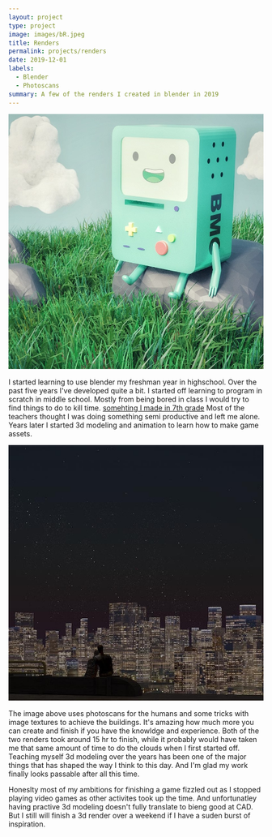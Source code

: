 ```yaml
---
layout: project
type: project
image: images/bR.jpeg
title: Renders
permalink: projects/renders
date: 2019-12-01
labels:
  - Blender
  - Photoscans
summary: A few of the renders I created in blender in 2019
---
```


<img class="ui large right floated rounded image" src="/images/bR.jpeg">

I started learning to use blender my freshman year in highschool. Over the past five years I've developed quite a bit. I started off learning to program in scratch in middle school. Mostly from being bored in class I would try to find things to do to kill time.
[somehting I made in 7th grade](https://scratch.mit.edu/projects/15090977/)
Most of the teachers thought I was doing something semi productive and left me alone. Years later I started 3d modeling and animation to learn how to make game assets. 

<img class="ui large right floated rounded image" src="/images/cR.JPG">

The image above uses photoscans for the humans and some tricks with image textures to achieve the buildings. It's amazing how much more you can create and finish if you have the knowldge and experience. Both of the two renders took around 15 hr to finish, while it probably would have taken me that same amount of time to do the clouds when I first started off. Teaching myself 3d modeling over the years has been one of the major things that has shaped the way I think to this day. And I'm glad my work finally looks passable after all this time. 

Honeslty most of my ambitions for finishing a game fizzled out as I stopped playing video games as other activites took up the time.  And unfortunatley having practive 3d modeling doesn't fully translate to bieng good at CAD. But I still will finish a 3d render over a weekend if I have a suden burst of inspiration.
